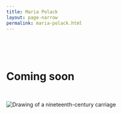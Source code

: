 ```yaml
---
title: Maria Polack
layout: page-narrow
permalink: maria-polack.html
---
```


&nbsp;

&nbsp;

# Coming soon

 &nbsp;

<style>
img {
     max-width: 100%;
     height: auto;
}
</style>
<div class=img>
<img src="objects/carriage.jpg"
     alt="Drawing of a nineteenth-century carriage"
     style="float: left; margin-right: 10px; padding-bottom:20px;" />  </div>
<br>  <br>

&nbsp;

